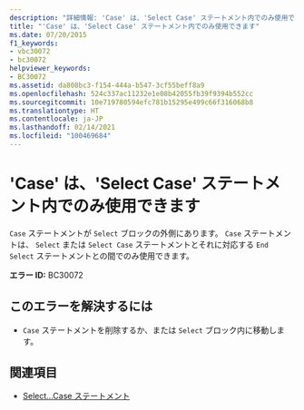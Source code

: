 ```yaml
---
description: "詳細情報: 'Case' は、'Select Case' ステートメント内でのみ使用できます"
title: "'Case' は、'Select Case' ステートメント内でのみ使用できます"
ms.date: 07/20/2015
f1_keywords:
- vbc30072
- bc30072
helpviewer_keywords:
- BC30072
ms.assetid: da808bc3-f154-444a-b547-3cf55beff8a9
ms.openlocfilehash: 524c337ac11232e1e08b42055fb39f9394b552cc
ms.sourcegitcommit: 10e719780594efc781b15295e499c66f316068b8
ms.translationtype: HT
ms.contentlocale: ja-JP
ms.lasthandoff: 02/14/2021
ms.locfileid: "100469684"
---
```

# <a name="case-can-only-appear-inside-a-select-case-statement"></a>'Case' は、'Select Case' ステートメント内でのみ使用できます

`Case` ステートメントが `Select` ブロックの外側にあります。 `Case` ステートメントは、 `Select` または `Select Case` ステートメントとそれに対応する `End Select` ステートメントとの間でのみ使用できます。  
  
 **エラー ID:** BC30072  
  
## <a name="to-correct-this-error"></a>このエラーを解決するには  
  
- `Case` ステートメントを削除するか、または `Select` ブロック内に移動します。  
  
## <a name="see-also"></a>関連項目

- [Select...Case ステートメント](../language-reference/statements/select-case-statement.md)
